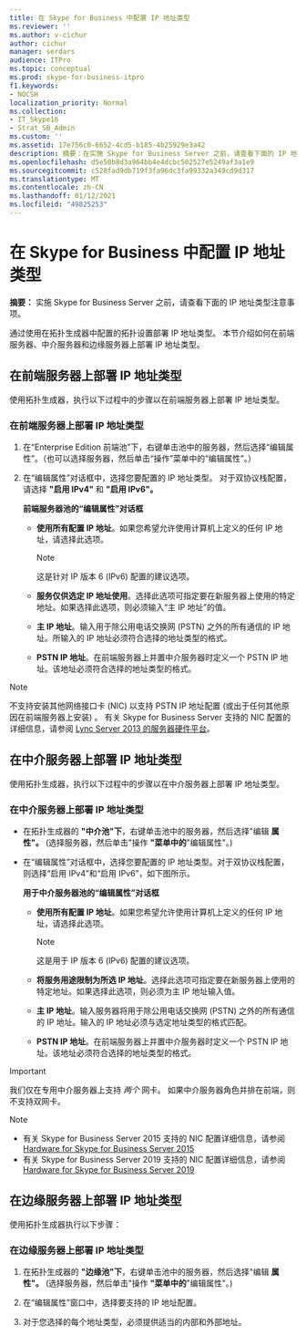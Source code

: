 ```yaml
---
title: 在 Skype for Business 中配置 IP 地址类型
ms.reviewer: ''
ms.author: v-cichur
author: cichur
manager: serdars
audience: ITPro
ms.topic: conceptual
ms.prod: skype-for-business-itpro
f1.keywords:
- NOCSH
localization_priority: Normal
ms.collection:
- IT_Skype16
- Strat_SB_Admin
ms.custom: ''
ms.assetid: 17e756c0-6652-4cd5-b185-4b25929e3a42
description: 摘要：在实施 Skype for Business Server 之前，请查看下面的 IP 地址类型注意事项。
ms.openlocfilehash: d5e50b8d3a964bb4e4dcbc502527e5249af3a1e9
ms.sourcegitcommit: c528fad9db719f3fa96dc3fa99332a349cd9d317
ms.translationtype: MT
ms.contentlocale: zh-CN
ms.lasthandoff: 01/12/2021
ms.locfileid: "49825253"
---
```

# <a name="configure-ip-address-types-in-skype-for-business"></a>在 Skype for Business 中配置 IP 地址类型

**摘要：** 实施 Skype for Business Server 之前，请查看下面的 IP 地址类型注意事项。

通过使用在拓扑生成器中配置的拓扑设置部署 IP 地址类型。 本节介绍如何在前端服务器、中介服务器和边缘服务器上部署 IP 地址类型。

## <a name="deploy-ip-address-types-on-a-front-end-server"></a>在前端服务器上部署 IP 地址类型

使用拓扑生成器，执行以下过程中的步骤以在前端服务器上部署 IP 地址类型。

### <a name="to-deploy-ip-address-types-on-a-front-end-server"></a>在前端服务器上部署 IP 地址类型

1. 在“Enterprise Edition 前端池”下，右键单击池中的服务器，然后选择“编辑属性”。（也可以选择服务器，然后单击“操作”菜单中的“编辑属性”。）

2. 在“编辑属性”对话框中，选择您要配置的 IP 地址类型。 对于双协议栈配置，请选择 **"启用 IPv4"** 和 **"启用 IPv6"。**

   **前端服务器池的“编辑属性”对话框**

   - **使用所有配置 IP 地址**。如果您希望允许使用计算机上定义的任何 IP 地址，请选择此选项。

     > [!NOTE]
     > 这是针对 IP 版本 6 (IPv6) 配置的建议选项。

   - **服务仅供选定 IP 地址使用**。选择此选项可指定要在新服务器上使用的特定地址。如果选择此选项，则必须输入“主 IP 地址”的值。

   - **主 IP 地址**。输入用于除公用电话交换网 (PSTN) 之外的所有通信的 IP 地址。所输入的 IP 地址必须符合选择的地址类型的格式。

   - **PSTN IP 地址**。在前端服务器上并置中介服务器时定义一个 PSTN IP 地址。该地址必须符合选择的地址类型的格式。

> [!NOTE]
> 不支持安装其他网络接口卡 (NIC) 以支持 PSTN IP 地址配置 (或出于任何其他原因在前端服务器上安装) 。 有关 Skype for Business Server 支持的 NIC 配置的详细信息，请参阅 [Lync Server 2013 的服务器硬件平台](https://technet.microsoft.com/library/c964c1c0-0153-472b-88ad-a38866e0df0c.aspx)。

## <a name="deploy-ip-address-types-on-a-mediation-server"></a>在中介服务器上部署 IP 地址类型

使用拓扑生成器，执行以下过程中的步骤以在中介服务器上部署 IP 地址类型。

### <a name="to-deploy-ip-address-types-on-a-mediation-server"></a>在中介服务器上部署 IP 地址类型

- 在拓扑生成器的 **"中介池"下**，右键单击池中的服务器，然后选择"编辑 **属性"。**  (选择服务器，然后单击"操作 **"菜单中的**"编辑属性"。) 

- 在“编辑属性”对话框中，选择您要配置的 IP 地址类型。对于双协议栈配置，则选择“启用 IPv4”和“启用 IPv6”，如下图所示。

   **用于中介服务器池的“编辑属性”对话框**

  - **使用所有配置 IP 地址**。如果您希望允许使用计算机上定义的任何 IP 地址，请选择此选项。

    > [!NOTE]
    > 这是用于 IP 版本 6 (IPv6) 配置的建议选项。

  - **将服务用途限制为所选 IP 地址**。选择此选项可指定要在新服务器上使用的特定地址。如果选择此选项，则必须为主 IP 地址输入值。

  - **主 IP 地址**。输入服务器将用于除公用电话交换网 (PSTN) 之外的所有通信的 IP 地址。输入的 IP 地址必须与选定地址类型的格式匹配。

  - **PSTN IP 地址**。在前端服务器上并置中介服务器时定义一个 PSTN IP 地址。该地址必须符合选择的地址类型的格式。
> [!IMPORTANT]
> 我们仅在专用中介服务器上支持 *两个* 网卡。 如果中介服务器角色并排在前端，则不支持双网卡。 

> [!NOTE]
> - 有关 Skype for Business Server 2015 支持的 NIC 配置详细信息，请参阅 [Hardware for Skype for Business Server 2015](../requirements-for-your-environment/server-requirements.md#hardware-for-skype-for-business-server-2015)
> - 有关 Skype for Business Server 2019 支持的 NIC 配置详细信息，请参阅 [Hardware for Skype for Business Server 2019](../../../SfBServer2019/plan/system-requirements.md#hardware-for-skype-for-business-server-2019)



## <a name="deploy-ip-address-types-on-an-edge-server"></a>在边缘服务器上部署 IP 地址类型

使用拓扑生成器执行以下步骤：

### <a name="to-deploy-ip-address-types-on-an-edge-server"></a>在边缘服务器上部署 IP 地址类型

1. 在拓扑生成器的 **"边缘池"下**，右键单击池中的服务器，然后选择"编辑 **属性"。**  (选择服务器，然后单击"操作 **"菜单中的**"编辑属性"。) 

2. 在“编辑属性”窗口中，选择要支持的 IP 地址配置。

3. 对于您选择的每个地址类型，必须提供适当的内部和外部地址。
